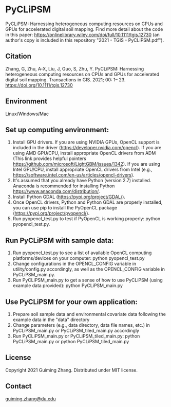 # PyCLiPSM
PyCLiPSM: Harnessing heterogeneous computing resources on CPUs and GPUs for accelerated digital soil mapping. Find more detail about the code in this paper: https://onlinelibrary.wiley.com/doi/full/10.1111/tgis.12730 (an author's copy is included in this repository "2021 - TGIS - PyCLiPSM.pdf").

## Citation
Zhang, G, Zhu, A‐X, Liu, J, Guo, S, Zhu, Y. PyCLiPSM: Harnessing heterogeneous computing resources on CPUs and GPUs for accelerated digital soil mapping. Transactions in GIS. 2021; 00: 1– 23. https://doi.org/10.1111/tgis.12730

## Environment
Linux/Windows/Mac

## Set up computing environment:
1. Install GPU drivers. If you are using NVIDIA GPUs, OpenCL support is included in the driver (https://developer.nvidia.com/opencl). If you are using AMD GPU/CPU, install appropriate OpenCL drivers from ADM (This link provides helpful pointers https://github.com/microsoft/LightGBM/issues/1342). If you are using Intel GPU/CPU, install appropriate OpenCL drivers from Intel (e.g., https://software.intel.com/en-us/articles/opencl-drivers).    
2. It's assumed that you already have Python (version 2.7) installed. Anaconda is recommended for installing Python https://www.anaconda.com/distribution/. 
3. Install Python GDAL (https://pypi.org/project/GDAL/).
4. Once OpenCL drivers, Python and Python GDAL are properly installed, you can use pip to install the PyOpenCL package (https://pypi.org/project/pyopencl/). 
5. Run pyopencl_test.py to test if PyOpenCL is working properly: python pyopencl_test.py.

## Run PyCLiPSM with sample data:
1. Run pyopencl_test.py to see a list of available OpenCL computing platforms/devices on your computer: python pyopencl_test.py
2. Change configurations in the OPENCL_CONFIG variable in utility/config.py accordingly, as well as the OPENCL_CONFIG variable in PyCLiPSM_main.py.
3. Run PyCLiPSM_main.py to get a sense of how to use PyCLiPSM (using example data provided): python PyCLiPSM_main.py

## Use PyCLiPSM for your own application:
1. Prepare soil sample data and environmental covariate data following the example data in the "data" directory
2. Change parameters (e.g., data directory, data file names, etc.) in PyCLiPSM_main.py or PyCLiPSM_tiled_main.py accordingly
3. Run PyCLiPSM_main.py or PyCLiPSM_tiled_main.py: python PyCLiPSM_main.py or python PyCLiPSM_tiled_main.py

## License
Copyright 2021 Guiming Zhang. Distributed under MIT license.

## Contact
guiming.zhang@du.edu
